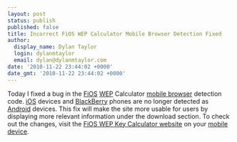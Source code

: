 ```yaml
---
layout: post
status: publish
published: false
title: Incorrect FiOS WEP Calculator Mobile Browser Detection Fixed
author:
  display_name: Dylan Taylor
  login: dylanmtaylor
  email: dylan@dylanmtaylor.com
date: '2010-11-22 23:44:02 +0000'
date_gmt: '2010-11-22 23:44:02 +0000'
---
```

<p>Today I fixed a bug in the <a class="zem_slink" title="Verizon FiOS" rel="wikipedia" href="http://en.wikipedia.org/wiki/Verizon_FiOS">FiOS</a> <a class="zem_slink" title="Wired Equivalent Privacy" rel="wikipedia" href="http://en.wikipedia.org/wiki/Wired_Equivalent_Privacy">WEP</a> Calculator <a class="zem_slink" title="Mobile browser" rel="wikipedia" href="http://en.wikipedia.org/wiki/Mobile_browser">mobile browser</a> detection code. <a class="zem_slink" title="IOS (Apple)" rel="wikipedia" href="http://en.wikipedia.org/wiki/IOS_%28Apple%29">iOS</a> devices and <a class="zem_slink" title="BlackBerry" rel="wikipedia" href="http://en.wikipedia.org/wiki/BlackBerry">BlackBerry</a> phones are no longer detected as <a class="zem_slink" title="Android" rel="homepage" href="http://code.google.com/android/">Android</a> devices. This fix will make the site more usable for users by displaying more relevant information under the download section. To check out the changes, visit the <a href="http://fwc.dylanmtaylor.com">FiOS WEP Key Calculator website</a> on your <a class="zem_slink" title="Mobile device" rel="wikipedia" href="http://en.wikipedia.org/wiki/Mobile_device">mobile device</a>.</p>
<div class="zemanta-pixie" style="margin-top: 10px; height: 15px;"><img class="zemanta-pixie-img" style="border: medium none; float: right;" src="/images/blog/2010/12/pixy8.gif" alt="" /></div>
